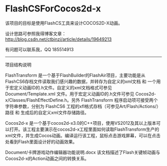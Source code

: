 FlashCSForCocos2d-x
===================

该项目的目标是使用FlashCS工具来设计COCOS2D-X动画。

设计思路可参照我得博客文章：http://blog.csdn.net/ctbinzi/article/details/19649213

有问题可以联系我，QQ 185514913

--------------------------------
项目结构说明

FlashTransform 是一个基于FlashBuilder的FlashAir项目，主要功能是从FlashCS6存档文件读取我们感兴趣的数据，并转存为自定义的xml文档 和 一个用于宏定义动画ID的.h文件。自定义的xml文档格式可参见 Document/Template.xml 文件。用于宏定义动画ID的.h文件可参见 Cocos2d-x/Classes/FlashEffectDefine.h。另外 FlashTransform 程序启动项可接受两个字符串参数，分别为 FlashCS6 工程的xfl格式存档（可参见Art/Flash/Actions/）路径 和 生成后的自定义xml文件存储路径。

Cocos2d-x 是一个基于cocos2d-x3.0的C++项目，使用VS2012及其以上版本可以打开。该工程主要演示在cocos2d-x工程里面如何读取FlashTransform生产的xml文件，并生成Cocos动画。编译运行该工程，鼠标点击游戏屏幕，可以在点击处看到Flash里面设计好的动画效果。

Document/卡牌游戏动作编辑器功能说明.docx 该文档描述了Flash关键帧动画与Cocos2d-x的Action动画之间的转换关系。